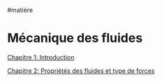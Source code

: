 #matière 
# Mécanique des fluides

[Chapitre 1: Introduction](Introduction.md)

[Chapitre 2: Propriétés des fluides et type de forces](Propriétés%20des%20fluides%20et%20type%20de%20forces.md)

